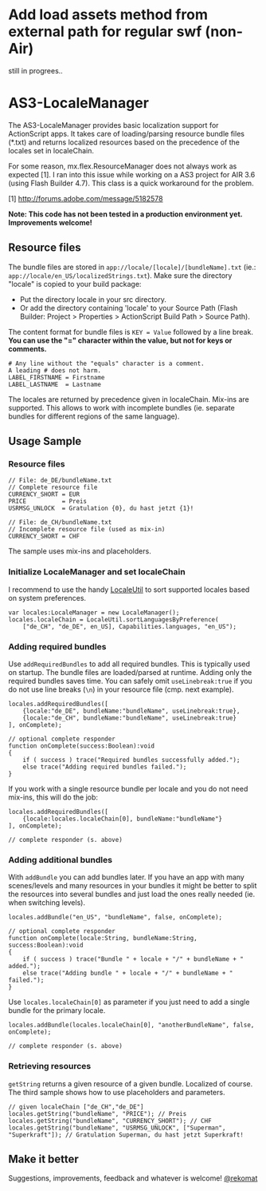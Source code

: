 # Add load assets method from external path for regular swf (non-Air) 
  still in progrees..

# AS3-LocaleManager 

The AS3-LocaleManager provides basic localization support for ActionScript apps. It takes care of loading/parsing resource bundle files (*.txt) and returns localized resources based on the precedence of the locales set in localeChain.

For some reason, mx.flex.ResourceManager does not always work as expected [1]. I ran into this issue while working on a AS3 project for AIR 3.6 (using Flash Builder 4.7). This class is a quick workaround for the problem. 

[1] http://forums.adobe.com/message/5182578

__Note: This code has not been tested in a production environment yet. Improvements welcome!__

## Resource files

The bundle files are stored in `app://locale/[locale]/[bundleName].txt`  (ie.: `app://locale/en_US/localizedStrings.txt`). Make sure the directory "locale" is copied to your build package:

* Put the directory locale in your src directory.
* Or add the directory containing 'locale' to your Source Path (Flash Builder: Project > Properties > ActionScript Build Path > Source Path).

The content format for bundle files is `KEY = Value` followed by a line break. __You can use the "=" character within the value, but not for keys or comments.__

    # Any line without the "equals" character is a comment. 
    A leading # does not harm.
    LABEL_FIRSTNAME = Firstname
    LABEL_LASTNAME  = Lastname

The locales are returned by precedence given in localeChain. Mix-ins are supported. This allows to work with incomplete bundles (ie. separate bundles for different regions of the same language). 

## Usage Sample

### Resource files

    // File: de_DE/bundleName.txt
    // Complete resource file
    CURRENCY_SHORT = EUR
    PRICE          = Preis
    USRMSG_UNLOCK  = Gratulation {0}, du hast jetzt {1}!

    // File: de_CH/bundleName.txt
    // Incomplete resource file (used as mix-in)
    CURRENCY_SHORT = CHF
    
The sample uses mix-ins and placeholders.

### Initialize LocaleManager and set localeChain 
I recommend to use the handy [LocaleUtil](https://code.google.com/p/as3localelib/) to sort supported locales based on system preferences. 

```as3
var locales:LocaleManager = new LocaleManager();
locales.localeChain = LocaleUtil.sortLanguagesByPreference(
    ["de_CH", "de_DE", en_US], Capabilities.languages, "en_US");
```

### Adding required bundles

Use `addRequiredBundles` to add all required bundles. This is typically used on startup. The bundle files are loaded/parsed at runtime. Adding only the required bundles saves time. You can safely omit `useLinebreak:true` if you do not use line breaks (`\n`) in your resource file (cmp. next example). 


```as3
locales.addRequiredBundles([
    {locale:"de_DE", bundleName:"bundleName", useLinebreak:true},
    {locale:"de_CH", bundleName:"bundleName", useLinebreak:true}
], onComplete);

// optional complete responder
function onComplete(success:Boolean):void
{
    if ( success ) trace("Required bundles successfully added.");
    else trace("Adding required bundles failed.");
}
```

If you work with a single resource bundle per locale and you do not need mix-ins, this will do the job: 
```as3
locales.addRequiredBundles([
    {locale:locales.localeChain[0], bundleName:"bundleName"}
], onComplete);

// complete responder (s. above)
```

### Adding additional bundles

With `addBundle` you can add bundles later. If you have an app with many scenes/levels and many resources in your bundles it might be better to split the resources into several bundles and just load the ones really needed (ie. when switching levels). 

```as3
locales.addBundle("en_US", "bundleName", false, onComplete);

// optional complete responder
function onComplete(locale:String, bundleName:String, success:Boolean):void
{
    if ( success ) trace("Bundle " + locale + "/" + bundleName + " added.");
    else trace("Adding bundle " + locale + "/" + bundleName + " failed.");
}
```
Use `locales.localeChain[0]` as parameter if you just need to add a single bundle for the primary locale.
```as3
locales.addBundle(locales.localeChain[0], "anotherBundleName", false, onComplete);

// complete responder (s. above)
```

### Retrieving resources 

`getString` returns a given resource of a given bundle. Localized of course. The third sample shows how to use placeholders and parameters. 

```as3
// given localeChain ["de_CH","de_DE"]
locales.getString("bundleName", "PRICE"); // Preis
locales.getString("bundleName", "CURRENCY_SHORT"); // CHF
locales.getString("bundleName", "USRMSG_UNLOCK", ["Superman", "Superkraft"]); // Gratulation Superman, du hast jetzt Superkraft!
```

## Make it better
Suggestions, improvements, feedback and whatever is welcome! 
[@rekomat](https://twitter.com/rekomat)
